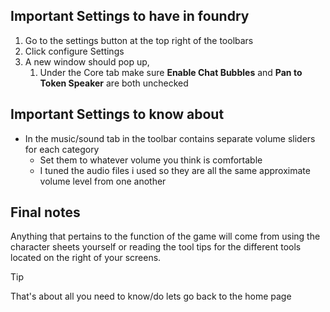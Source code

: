
## Important Settings to have in foundry

1. Go to the settings button at the top right of the toolbars
2. Click configure Settings
3. A new window should pop up,
	1. Under the Core tab make sure **Enable Chat Bubbles** and **Pan to Token Speaker** are both unchecked

## Important Settings to know about

- In the music/sound tab in the toolbar contains separate volume sliders for each category
	- Set them to whatever volume you think is comfortable
	- I tuned the audio files i used so they are all the same approximate volume level from one another

## Final notes
Anything that pertains to the function of the game will come from using the character sheets yourself or reading the tool tips for the different tools located on the right of your screens.

>[!tip]
>That's about all you need to know/do lets go back to the home page

